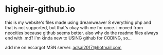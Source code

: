 # higheir-github.io
this is my website's files made using dreamweaver 8
everything php and that is not supported, but that's
okay with me for once. i moved from neocities because
github seems better. also why do the readme files always
end with .md? i'm kinda new to USING github for CODING,
so...

add me on escargot MSN server:
adsai2017@hotmail.com
